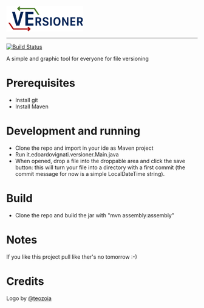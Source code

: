 <img src="https://raw.githubusercontent.com/EdoardoVignati/VErsioner/develop/logo/versioner.png" width="40%">

<hr />

[![Build Status](https://travis-ci.org/EdoardoVignati/VErsioner.svg?branch=develop)](https://travis-ci.org/EdoardoVignati/VErsioner)

A simple and graphic tool for everyone for file versioning

# Prerequisites
- Install git
- Install Maven

# Development and running
- Clone the repo and import in your ide as Maven project
- Run it.edoardovignati.versioner.Main.java 
- When opened, drop a file into the droppable area and click the save button: this will turn your file into a directory with a first commit (the commit message for now is a simple LocalDateTime string).

# Build
- Clone the repo and build the jar with "mvn assembly:assembly"
# Notes
If you like this project pull like ther's no tomorrow :-)

# Credits
Logo by [@teozoia]( https://github.com/teozoia )
